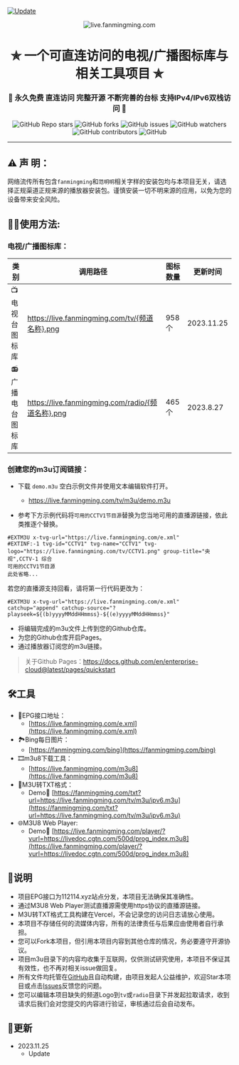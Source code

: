 [![Update](https://github.com/tangwenixng/live/actions/workflows/update.yml/badge.svg?branch=main)](https://github.com/tangwenixng/live/actions/workflows/update.yml)
<p align="center"><img alt="live.fanmingming.com" src="https://live.fanmingming.com/logo.png"></p>
<h1 align="center"> ✯ 一个可直连访问的电视/广播图标库与相关工具项目 ✯ </h1>
<h3 align="center">🔕 永久免费 直连访问 完整开源 不断完善的台标 支持IPv4/IPv6双栈访问 🔕</h3>

<p align="center">
<img alt="GitHub Repo stars" src="https://img.shields.io/github/stars/fanmingming/live">
<img alt="GitHub forks" src="https://img.shields.io/github/forks/fanmingming/live">
<img alt="GitHub issues" src="https://img.shields.io/github/issues/fanmingming/live">
<img alt="GitHub watchers" src="https://img.shields.io/github/watchers/fanmingming/live">
<img alt="GitHub contributors" src="https://img.shields.io/github/contributors/fanmingming/live">
<img alt="GitHub" src="https://img.shields.io/github/license/fanmingming/live">
</p>

---

## ⚠️ 声 明：

网络流传所有包含`fanmingming`和`范明明`相关字样的安装包均与本项目无关，请选择正规渠道正规来源的播放器安装包。谨慎安装一切不明来源的应用，以免为您的设备带来安全风险。

## 🤹‍♂️使用方法:

### 电视/广播图标库：
<table>
  <thead>
    <tr>
      <th>类 别</th>
      <th>调用路径</th>
      <th>图标数量</th>
      <th>更新时间</th>
    </tr>
  </thead>
  <tbody>
    <tr>
      <td>📺电视台图标库</td>
      <td><a href="https://github.com/fanmingming/live/tree/main/tv">https://live.fanmingming.com/tv/{频道名称}.png</a></td>
      <td>958个</td>
      <td>2023.11.25</td>
    </tr>
    <tr>
      <td>📻广播电台图标库</td>
      <td><a href="https://github.com/fanmingming/live/tree/main/radio">https://live.fanmingming.com/radio/{频道名称}.png</a></td>
      <td>465个</td>
      <td>2023.8.27</td>
    </tr>
  </tbody>
</table>

### 创建您的m3u订阅链接：
 - 下载 `demo.m3u` 空白示例文件并使用文本编辑软件打开。
   - https://live.fanmingming.com/tv/m3u/demo.m3u

 - 参考下方示例代码将`可用的CCTV1节目源`替换为您当地可用的直播源链接，依此类推逐个替换。
```
#EXTM3U x-tvg-url="https://live.fanmingming.com/e.xml"
#EXTINF:-1 tvg-id="CCTV1" tvg-name="CCTV1" tvg-logo="https://live.fanmingming.com/tv/CCTV1.png" group-title="央视",CCTV-1 综合
可用的CCTV1节目源
此处省略...
```
若您的直播源支持回看，请将第一行代码更改为：
```
#EXTM3U x-tvg-url="https://live.fanmingming.com/e.xml" catchup="append" catchup-source="?playseek=${(b)yyyyMMddHHmmss}-${(e)yyyyMMddHHmmss}"
```
 - 将编辑完成的m3u文件上传到您的Github仓库。
 - 为您的Github仓库开启Pages。
 - 通过播放器订阅您的m3u链接。

> 关于Github Pages：https://docs.github.com/en/enterprise-cloud@latest/pages/quickstart

## 🛠️工具
- 📆EPG接口地址：
  -  [https://live.fanmingming.com/e.xml](https://live.fanmingming.com/e.xml)
- 🏞️Bing每日图片：
  -  [https://fanmingming.com/bing](https://fanmingming.com/bing)
- 🎞️m3u8下载工具：
  -  [https://live.fanmingming.com/m3u8](https://live.fanmingming.com/m3u8)
- 📄M3U转TXT格式：
  - Demo🔗 [https://fanmingming.com/txt?url=https://live.fanmingming.com/tv/m3u/ipv6.m3u](https://fanmingming.com/txt?url=https://live.fanmingming.com/tv/m3u/ipv6.m3u)
- 🌐M3U8 Web Player:
  - Demo🔗 [https://live.fanmingming.com/player/?vurl=https://livedoc.cgtn.com/500d/prog_index.m3u8](https://live.fanmingming.com/player/?vurl=https://livedoc.cgtn.com/500d/prog_index.m3u8)

## 📖说明
- 项目EPG接口为112114.xyz站点分发，本项目无法确保其准确性。
- 通过M3U8 Web Player测试直播源需使用https协议的直播源链接。
- M3U转TXT格式工具构建在Vercel，不会记录您的访问日志请放心使用。
- 本项目不存储任何的流媒体内容，所有的法律责任与后果应由使用者自行承担。
- 您可以Fork本项目，但引用本项目内容到其他仓库的情况，务必要遵守开源协议。
- 项目m3u目录下的内容均收集于互联网，仅供测试研究使用，本项目不保证其有效性，也不再对相关issue做回复。
- 所有文件均托管在[GitHub](https://github.com/fanmingming/live)且自动构建，由项目发起人公益维护，欢迎Star本项目或点击[Issues](https://github.com/fanmingming/live/issues/new/choose)反馈您的问题。
- 您可以编辑本项目缺失的频道Logo到`tv`或`radio`目录下并发起拉取请求，收到请求后我们会对您提交的内容进行验证，审核通过后会自动发布。

## 📔更新
- 2023.11.25
  - Update

